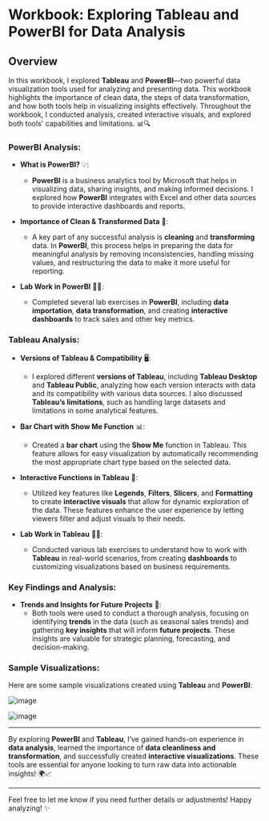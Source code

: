 # Workbook: Exploring Tableau and PowerBI for Data Analysis

## Overview

In this workbook, I explored **Tableau** and **PowerBI**—two powerful data visualization tools used for analyzing and presenting data. This workbook highlights the importance of clean data, the steps of data transformation, and how both tools help in visualizing insights effectively. Throughout the workbook, I conducted analysis, created interactive visuals, and explored both tools' capabilities and limitations. 📊🔍

### PowerBI Analysis:
  
- **What is PowerBI?** 💡:
  - **PowerBI** is a business analytics tool by Microsoft that helps in visualizing data, sharing insights, and making informed decisions. I explored how **PowerBI** integrates with Excel and other data sources to provide interactive dashboards and reports.
  
- **Importance of Clean & Transformed Data** 🔄:
  - A key part of any successful analysis is **cleaning** and **transforming** data. In **PowerBI**, this process helps in preparing the data for meaningful analysis by removing inconsistencies, handling missing values, and restructuring the data to make it more useful for reporting.

- **Lab Work in PowerBI** 🧑‍💻:
  - Completed several lab exercises in **PowerBI**, including **data importation**, **data transformation**, and creating **interactive dashboards** to track sales and other key metrics.

### Tableau Analysis:

- **Versions of Tableau & Compatibility** 🖥️:
  - I explored different **versions of Tableau**, including **Tableau Desktop** and **Tableau Public**, analyzing how each version interacts with data and its compatibility with various data sources. I also discussed **Tableau’s limitations**, such as handling large datasets and limitations in some analytical features.
  
- **Bar Chart with Show Me Function** 📊:
  - Created a **bar chart** using the **Show Me** function in Tableau. This feature allows for easy visualization by automatically recommending the most appropriate chart type based on the selected data.

- **Interactive Functions in Tableau** 🎨:
  - Utilized key features like **Legends**, **Filters**, **Slicers**, and **Formatting** to create **interactive visuals** that allow for dynamic exploration of the data. These features enhance the user experience by letting viewers filter and adjust visuals to their needs.

- **Lab Work in Tableau** 🧑‍💻:
  - Conducted various lab exercises to understand how to work with **Tableau** in real-world scenarios, from creating **dashboards** to customizing visualizations based on business requirements.

### Key Findings and Analysis:
  
- **Trends and Insights for Future Projects** 📅:
  - Both tools were used to conduct a thorough analysis, focusing on identifying **trends** in the data (such as seasonal sales trends) and gathering **key insights** that will inform **future projects**. These insights are valuable for strategic planning, forecasting, and decision-making.

### Sample Visualizations:

Here are some sample visualizations created using **Tableau** and **PowerBI**:

![image](https://github.com/user-attachments/assets/ba1fc8d2-807d-4017-97fb-6225a0b76b75)


![image](https://github.com/user-attachments/assets/266c7b3c-35b1-4c63-81ac-b314108838d1)

---

By exploring **PowerBI** and **Tableau**, I’ve gained hands-on experience in **data analysis**, learned the importance of **data cleanliness and transformation**, and successfully created **interactive visualizations**. These tools are essential for anyone looking to turn raw data into actionable insights! 🌍📈

---

Feel free to let me know if you need further details or adjustments! Happy analyzing! ✨
